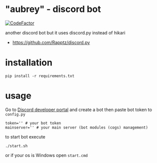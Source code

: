 # "aubrey" - discord bot 

[![CodeFactor](https://www.codefactor.io/repository/github/eryre5y/aubrey/badge/main)](https://www.codefactor.io/repository/github/eryre5y/aubrey/overview/main)

another discord bot but it uses discord.py instead of hikari

* https://github.com/Rapptz/discord.py

# installation
```
pip install -r requirements.txt
```

# usage
Go to [Discord developer portal](https://discord.com/developers/applications) and create a bot then paste bot token to `config.py`
```
token='' # your bot token
mainserver='' # your main server (bot modules (cogs) management)
```
to start bot execute
```
./start.sh
```
or if your os is Windows open `start.cmd`
